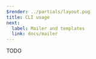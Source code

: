 ```yaml
---
$render: ../partials/layout.pug
title: CLI usage
next:
  label: Mailer and templates
  link: docs/mailer
---
```


TODO
